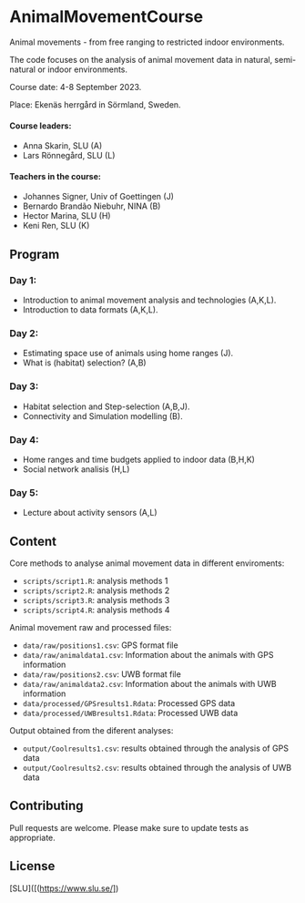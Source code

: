 # AnimalMovementCourse
Animal movements - from free ranging to restricted indoor environments.

The code focuses on the analysis of animal movement data in natural, semi-natural or indoor environments.

Course date: 4-8 September 2023.

Place: Ekenäs herrgård in Sörmland, Sweden.

#### Course leaders:
- Anna Skarin, SLU (A)
- Lars Rönnegård, SLU (L)

#### Teachers in the course:
- Johannes Signer, Univ of Goettingen (J)
- Bernardo Brandão Niebuhr, NINA (B)
- Hector Marina, SLU (H)
- Keni Ren, SLU (K)

## Program

### Day 1:
 - Introduction to animal movement analysis and technologies (A,K,L).
 - Introduction to data formats (A,K,L).
 
### Day 2:
 - Estimating space use of animals using home ranges (J).
 - What is (habitat) selection? (A,B)
 
### Day 3:
 - Habitat selection and Step-selection (A,B,J).
 - Connectivity and Simulation modelling (B).
 
### Day 4:
 - Home ranges and time budgets applied to indoor data (B,H,K)
 - Social network analisis (H,L)
 
### Day 5:
 - Lecture about activity sensors (A,L)

 

## Content
Core methods to analyse animal movement data in different enviroments:
- `scripts/script1.R`: analysis methods 1
- `scripts/script2.R`: analysis methods 2
- `scripts/script3.R`: analysis methods 3
- `scripts/script4.R`: analysis methods 4

Animal movement raw and processed files:
- `data/raw/positions1.csv`: GPS format file
- `data/raw/animaldata1.csv`: Information about the animals with GPS information
- `data/raw/positions2.csv`: UWB format file
- `data/raw/animaldata2.csv`: Information about the animals with UWB information
- `data/processed/GPSresults1.Rdata`: Processed GPS data
- `data/processed/UWBresults1.Rdata`: Processed UWB data

Output obtained from the diferent analyses:
- `output/Coolresults1.csv`: results obtained through the analysis of GPS data
- `output/Coolresults2.csv`: results obtained through the analysis of UWB data


## Contributing

Pull requests are welcome. 
Please make sure to update tests as appropriate.


## License

[SLU]([(https://www.slu.se/])
